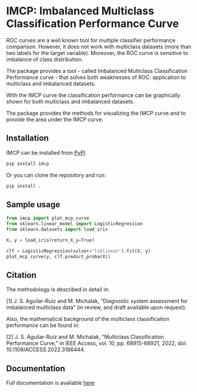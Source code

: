 # IMCP: Imbalanced Multiclass Classification Performance Curve

ROC curves are a well known tool for multiple classifier performance comparison. However, it does not work with multiclass datasets (more than two labels for the target variable). Moreover, the ROC curve is sensitive to imbalance of class distribution.

The package provides a tool - called Imbalanced Multiclass Classification Performance curve - that solves both weaknesses of ROC: application to multiclass and imbalanced datasets. 

With the IMCP curve the classification performance can be graphically shown for both multiclass and imbalanced datasets.

The package provides the methods for visualizing the IMCP curve and to provide the area under the IMCP curve.

## Installation

IMCP can be installed from [PyPI](https://pypi.org/project/imcp/)

```bash
pip install imcp
```

Or you can clone the repository and run:
```bash
pip install .
```

## Sample usage

```python
from imcp import plot_mcp_curve
from sklearn.linear_model import LogisticRegression
from sklearn.datasets import load_iris

X, y = load_iris(return_X_y=True)

clf = LogisticRegression(solver="liblinear").fit(X, y)
plot_mcp_curve(y, clf.predict_proba(X))
```

## Citation

The methodology is described in detail in:

[1] J. S. Aguilar-Ruiz and M. Michalak, “Diagnostic system assessment for imbalanced multiclass data” (in review, and draft available upon request). 

Also, the mathematical background of the multiclass classification performance can be found in:

[2] J. S. Aguilar-Ruiz and M. Michalak, "Multiclass Classification Performance Curve," in IEEE Access, vol. 10, pp. 68915-68921, 2022, doi: 10.1109/ACCESS.2022.3186444.

## Documentation

Full documentation is available [here](https://adaa-polsl.github.io/imcp/)
